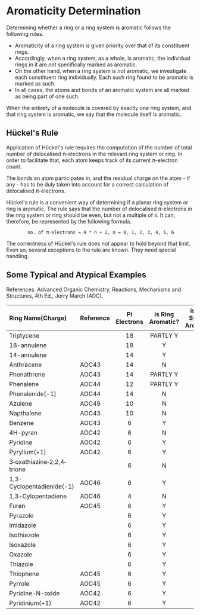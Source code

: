 # Aromaticity Determination

Determining whether a ring or a ring system is aromatic follows the
following rules.

- Aromaticity of a ring system is given priority over that of its
  constituent rings.
- Accordingly, when a ring system, as a whole, is aromatic, the
  individual rings in it are *not* specifically marked as aromatic.
- On the other hand, when a ring system is *not* aromatic, we
  investigate each constituent ring individually.  Each such ring
  found to be aromatic is marked as such.
- In all cases, the atoms and bonds of an aromatic system are all
  marked as being part of one such.

When the entirety of a molecule is covered by exactly one ring system,
and that ring system is aromatic, we say that the molecule itself is
aromatic.

## Hückel's Rule

Application of Hückel's rule requires the computation of the number of
total number of delocalised π-electrons in the relevant ring system or
ring.  In order to facilitate that, each atom keeps track of its
current π-electron count.

The bonds an atom participates in, and the residual charge on the
atom - if any - has to be duly taken into account for a correct
calculation of delocalised π-electrons.

Hückel's rule is a convenient way of determining if a planar ring
system or ring is aromatic.  The rule says that the number of
delocalised π-electrons in the ring system or ring should be even, but
not a multiple of `4`.  It can, therefore, be represented by the
following formula.

```
        no. of π-electrons = 4 * n + 2, n = 0, 1, 2, 3, 4, 5, 6
```

The correctness of Hückel's rule does not appear to hold beyond that
limit.  Even so, several exceptions to the rule are known.  They need
special handling.

## Some Typical and Atypical Examples
 References:
 Advanced Organic Chemistry, Reactions, Mechanisms and Structures, 4th Ed., Jerry March (AOC).
 
| Ring Name(Charge)          | Reference  |Pi Electrons|is Ring Aromatic?|is Ring System Aromatic? |
| :--------------------------|:-----------|:----------:|:---------------:|:-----------------------:|
| Triptycene                 |            |18          |PARTLY Y         |N                        |
| 18-annulene                |            |18          |Y                |Y                        |
| 14-annulene                |            |14          |Y                |Y                        |
| Anthracene                 | AOC43      |14          |N                |Y                        |
| Phenathrene                | AOC43      |14          |PARTLY Y         |Y                        |
| Phenalene                  | AOC44      |12          |PARTLY Y         |N                        |
| Phenalenide(-1)            | AOC44      |14          |N                |Y                        |
| Azulene                    | AOC49      |10          |N                |Y                        |
| Napthalene                 | AOC43      |10          |N                |Y                        |
| Benzene                    | AOC43      |6           |Y                |Y                        |
| 4H-pyran                   | AOC42      |6           |N                |N                        |
| Pyridine                   | AOC42      |6           |Y                |Y                        |
| Pyrylium(+1)               | AOC42      |6           |Y                |Y                        |
| 3‐oxathiazine‐2,2,4‐trione |            |6           |N                |N                        |
| 1,3-Cyclopentadienide(-1)  | AOC46      |6           |Y                |Y                        |
| 1,3-Cylopentadiene         | AOC46      |4           |N                |N                        |
| Furan                      | AOC45      |6           |Y                |Y                        |
| Pyrazole                   |            |6           |Y                |Y                        |
| Imidazole                  |            |6           |Y                |Y                        |
| Isothiazole                |            |6           |Y                |Y                        |
| Isoxazole                  |            |6           |Y                |Y                        |
| Oxazole                    |            |6           |Y                |Y                        |
| Thiazole                   |            |6           |Y                |Y                        |
| Thiophene                  | AOC45      |6           |Y                |Y                        |
| Pyrrole                    | AOC45      |6           |Y                |Y                        |
| Pyridine-N-oxide           | AOC42      |6           |Y                |Y                        |
| Pyridinium(+1)             | AOC42      |6           |Y                |Y                        |
    
